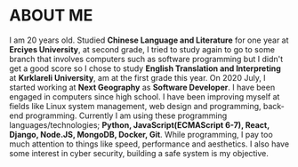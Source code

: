 # ABOUT ME

I am 20 years old. Studied **Chinese Language and Literature** for one year at **Erciyes University**, at second grade, I tried to study again to go to some branch that involves computers such as software programming but I didn't get a good score so I chose to study **English Translation and Interpreting** at **Kırklareli University**, am at the first grade this year. On 2020 July, I started working at **Next Geography** as **Software Developer**. I have been engaged in computers since high school. I have been improving myself at fields like Linux system management, web design and programming, back-end programming. Currently I am using these programming languages/technologies; **Python, JavaScript(ECMAScript 6-7), React, Django, Node.JS, MongoDB, Docker, Git**. While programming, I pay too much attention to things like speed, performance and aesthetics. I also have some interest in cyber security, building a safe system is my objective. 